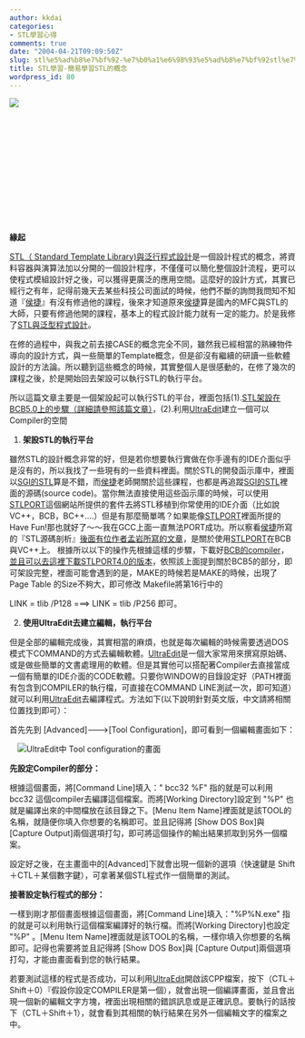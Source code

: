 ```yaml
---
author: kkdai
categories:
- STL學習心得
comments: true
date: "2004-04-21T09:09:50Z"
slug: stl%e5%ad%b8%e7%bf%92-%e7%b0%a1%e6%98%93%e5%ad%b8%e7%bf%92stl%e7%9a%84%e6%a6%82%e5%bf%b5
title: STL學習-簡易學習STL的概念
wordpress_id: 80
---
```


![](http://www.awl.ca/booksellers/backlist/images/generic.jpg)




　




　




　




　




　




　


**緣起**



[STL（
Standard Template Library)與泛行程式設計](http://www.jjhou.com/jjtbooks-generic-programming-and-the-stl.htm)是一個設計程式的概念，將資料容器與演算法加以分開的一個設計程序，不僅僅可以簡化整個設計流程，更可以使程式模組設計好之後，可以獲得更廣泛的應用空間。這麼好的設計方式，其實已經行之有年，記得前幾天去某些科技公司面試的時候，他們不斷的詢問我問知不知道『[侯捷](http://www.jjhou.com/)』有沒有修過他的課程，後來才知道原來[侯捷](http://www.jjhou.com/)算是國內的MFC與STL的大師，只要有修過他開的課程，基本上的程式設計能力就有一定的能力。於是我修了[STL與泛型程式設計](http://www.jjhou.com/course-generic-yzu-922.htm)。




在修的過程中，與我之前去接CASE的概念完全不同，雖然我已經相當的熟練物件導向的設計方式，與一些簡單的Template概念，但是卻沒有繼續的研讀一些軟體設計的方法論。所以聽到這些概念的時候，其實整個人是很感動的，在修了幾次的課程之後，於是開始回去架設可以執行STL的執行平台。


  

所以這篇文章主要是一個架設起可以執行STL的平台，裡面包括(1).[STL架設在BCB5.0上的步驟（詳細請參照該篇文章）](http://www.jjhou.com/myan-stlport.htm)，(2).利用[UltraEdit](http://www.ultraedit.com/)建立一個可以Compiler的空間


<!--more-->



  
  1. **架設STL的執行平台**


  

雖然STL的設計概念非常的好，但是若你想要執行實做在你手邊有的IDE介面似乎是沒有的，所以我找了一些現有的一些資料裡面。關於STL的開發函示庫中，裡面以[SGI的STL](http://www.sgi.com/tech/stl/)算是不錯，而[侯捷](http://www.jjhou.com/)老師開關於這些課程，也都是再追蹤[SGI的STL](http://www.sgi.com/tech/stl/)裡面的源碼(source
code)。當你無法直接使用這些函示庫的時候，可以使用[STLPORT](http://www.stlport.org/)這個網站所提供的套件去將STL移植到你常使用的IDE介面（比如說VC++，BCB，BC++....）但是有那麼簡單嗎？如果能像[STLPORT](http://www.stlport.org/)裡面所提的Have
Fun!那也就好了～～我在GCC上面一直無法PORT成功。所以察看[侯捷](http://www.jjhou.com/)所寫的『STL源碼剖析』[後面有位作者孟岩所寫的文章](http://www.jjhou.com/myan-stlport.htm)，是關於使用[STLPORT](http://www.stlport.org/)在BCB與VC++上。
根據所以以下的操作先根據這樣的步驟，下載好[BCB的compiler](http://www.borland.com/products/downloads/download_cbuilder.html#)，[並且可以去這裡下載STLPORT4.0的版本](http://www.stlport.com/archive/)，依照該上面提到關於BCB5的部分，即可架設完整，裡面可能會遇到的是，MAKE的時候若是MAKE的時候，出現了Page
  Table 的Size不夠大，即可修改 Makefile將第16行中的



  

LINK = tlib /P128 ===> LINK = tlib /P256 即可。



  
  2. **使用UltraEdit去建立編輯，執行平台**


  

但是全部的編輯完成後，其實相當的麻煩，也就是每次編輯的時候需要透過DOS模式下COMMAND的方式去編輯軟體。[UltraEdit](http://www.ultraedit.com/)是一個大家常用來撰寫原始碼、或是做些簡單的文書處理用的軟體。但是其實他可以搭配著Compiler去直接當成一個有簡單的IDE介面的CODE軟體。只要你WINDOW的目錄設定好（PATH裡面有包含到COMPILER的執行檔，可直接在COMMAND
  LINE測試一次，即可知道）就可以利用[UltraEdit](http://www.ultraedit.com/)去編譯程式。方法如下(以下說明針對英文版，中文請將相關位置找到即可）：



  

首先先到 [Advanced]--->[Tool Configuration]，即可看到一個編輯畫面如下：



  

　![UltraEdit中 Tool configuration的畫面](http://www.evanlin.com/blog/archives/0421/u01.jpg)




  

**先設定Compiler的部分：**


  

根據這個畫面，將[Command Line]填入：" bcc32 %F"
  指的就是可以利用bcc32 這個compiler去編譯這個檔案。而將[Working
  Directory]設定到 "%P"
  也就是編譯出來的中間檔放在該目錄之下。[Menu Item Name]裡面就是該TOOL的名稱，就隨便你填入你想要的名稱即可。並且記得將
  [Show DOS Box]與 [Capture Output]兩個選項打勾，即可將這個操作的輸出結果抓取到另外一個檔案。


  

設定好之後，在主畫面中的[Advanced]下就會出現一個新的選項（快速鍵是
  Shift＋CTL＋某個數字鍵），可拿著某個STL程式作一個簡單的測試。


  

**接著設定執行程式的部分：**


  

一樣到剛才那個畫面根據這個畫面，將[Command Line]填入："%P%N.exe"
  指的就是可以利用執行這個檔案編譯好的執行檔。而將[Working
  Directory]也設定 "%P" 。[Menu Item Name]裡面就是該TOOL的名稱，一樣你填入你想要的名稱即可。記得也需要將並且記得將
  [Show DOS Box]與 [Capture Output]兩個選項打勾，才能由畫面看到您的執行結果。


  

若要測試這樣的程式是否成功，可以利用[UltraEdit](http://www.ultraedit.com/)開啟該CPP檔案，按下（CTL＋Shift＋0）『假設你設定COMPILER是第一個），就會出現一個編譯畫面，並且會出現一個新的編輯文字方塊，裡面出現相關的錯誤訊息或是正確訊息。要執行的話按下（CTL＋Shift＋1），就會看到其相關的執行結果在另外一個編輯文字的檔案之中。


  

　





　




　
